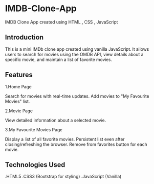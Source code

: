 # IMDB-Clone-App

IMDB Clone App created using HTML , CSS , JavaScript

## Introduction

This is a mini IMDb clone app created using vanilla JavaScript. It allows users to search for movies using the OMDB API, view details about a specific movie, and maintain a list of favorite movies.


## Features

1.Home Page

Search for movies with real-time updates.
Add movies to "My Favourite Movies" list.

2.Movie Page

View detailed information about a selected movie.

3.My Favourite Movies Page

Display a list of all favorite movies.
Persistent list even after closing/refreshing the browser.
Remove from favorites button for each movie.


## Technologies Used

.HTML5
.CSS3 (Bootstrap for styling)
.JavaScript (Vanilla)